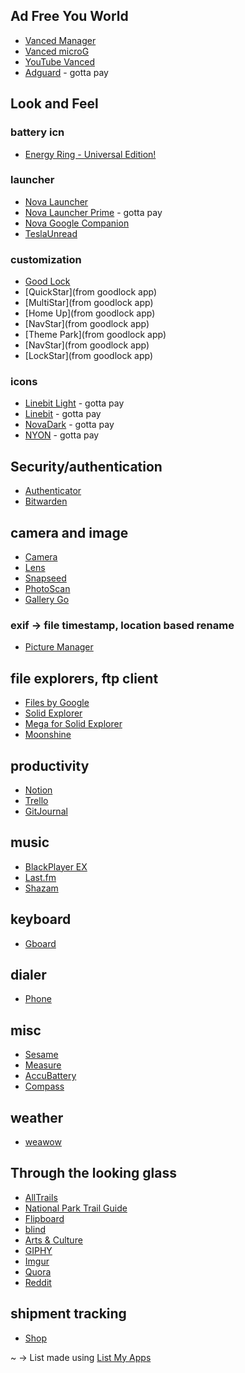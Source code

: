 ## Ad Free You World
* [Vanced Manager](https://vancedapp.com/)
* [Vanced microG](https://vancedapp.com/)
* [YouTube Vanced](https://vancedapp.com/)
* [Adguard](https://adguard.com/en/adguard-android/overview.html) - gotta pay

## Look and Feel
### battery icn
* [Energy Ring - Universal Edition!](https://play.google.com/store/apps/details?id=you.in.spark.energy.ring.gen)

### launcher
* [Nova Launcher](https://play.google.com/store/apps/details?id=com.teslacoilsw.launcher)
* [Nova Launcher Prime](https://play.google.com/store/apps/details?id=com.teslacoilsw.launcher.prime) - gotta pay
* [Nova Google Companion](https://play.google.com/store/apps/details?id=com.teslacoilsw.launcherclientproxy)
* [TeslaUnread](https://play.google.com/store/apps/details?id=com.teslacoilsw.notifier)

### customization
* [Good Lock](https://www.apkmirror.com/apk/samsung-electronics-co-ltd/good-lock-2018/good-lock-2018-2-0-00-3-release/samsung-good-lock-2-0-00-3-android-apk-download/)
* [QuickStar](from goodlock app)
* [MultiStar](from goodlock app)
* [Home Up](from goodlock app)
* [NavStar](from goodlock app)
* [Theme Park](from goodlock app)
* [NavStar](from goodlock app)
* [LockStar](from goodlock app)

### icons
* [Linebit Light](https://play.google.com/store/apps/details?id=com.edzondm.linebitlight) - gotta pay
* [Linebit](https://play.google.com/store/apps/details?id=com.edzondm.linebit) - gotta pay
* [NovaDark](https://play.google.com/store/apps/details?id=cs14.pixelperfect.iconpack.novadark) - gotta pay
* [NYON](https://play.google.com/store/apps/details?id=com.lknninex.nyon) - gotta pay

## Security/authentication
* [Authenticator](https://play.google.com/store/apps/details?id=com.azure.authenticator)
* [Bitwarden](https://play.google.com/store/apps/details?id=com.x8bit.bitwarden)

## camera and image
* [Camera](https://www.celsoazevedo.com/files/android/google-camera/dev-wichaya/)
* [Lens](https://play.google.com/store/apps/details?id=com.google.ar.lens)
* [Snapseed](https://play.google.com/store/apps/details?id=com.niksoftware.snapseed)
* [PhotoScan](https://play.google.com/store/apps/details?id=com.google.android.apps.photos.scanner)
* [Gallery Go](https://play.google.com/store/apps/details?id=com.google.android.apps.photosgo)

### exif -> file timestamp, location based rename
* [Picture Manager](https://play.google.com/store/apps/details?id=eu.duong.picturemanager)

## file explorers, ftp client
* [Files by Google](https://play.google.com/store/apps/details?id=com.google.android.apps.nbu.files)
* [Solid Explorer](https://play.google.com/store/apps/details?id=pl.solidexplorer2)
* [Mega for Solid Explorer](https://play.google.com/store/apps/details?id=pl.solidexplorer.plugins.mega)
* [Moonshine](https://play.google.com/store/apps/details?id=nexbit.icons.moonshine)

## productivity
* [Notion](https://play.google.com/store/apps/details?id=notion.id)
* [Trello](https://play.google.com/store/apps/details?id=com.trello)
* [GitJournal](https://play.google.com/store/apps/details?id=io.gitjournal.gitjournal)

## music 
* [BlackPlayer EX](https://play.google.com/store/apps/details?id=com.kodarkooperativet.blackplayerex)
* [Last.fm](https://play.google.com/store/apps/details?id=fm.last.android)
* [Shazam](https://play.google.com/store/apps/details?id=com.shazam.android)

## keyboard
* [Gboard](https://play.google.com/store/apps/details?id=com.google.android.inputmethod.latin)

## dialer
* [Phone](https://play.google.com/store/apps/details?id=com.google.android.dialer)

## misc 
* [Sesame](https://play.google.com/store/apps/details?id=ninja.sesame.app.edge)
* [Measure](https://play.google.com/store/apps/details?id=com.google.tango.measure)
* [AccuBattery](https://play.google.com/store/apps/details?id=com.digibites.accubattery)
* [Compass](https://play.google.com/store/apps/details?id=apps.r.compass)

## weather
* [weawow](https://play.google.com/store/apps/details?id=com.weawow)

## Through the looking glass
* [AllTrails](https://play.google.com/store/apps/details?id=com.alltrails.alltrails)
* [National Park Trail Guide](https://play.google.com/store/apps/details?id=com.adventureprojects.nationalparks)
* [Flipboard](https://play.google.com/store/apps/details?id=flipboard.app)
* [blind](https://play.google.com/store/apps/details?id=com.teamblind.blind)
* [Arts & Culture](https://play.google.com/store/apps/details?id=com.google.android.apps.cultural)
* [GIPHY](https://play.google.com/store/apps/details?id=com.giphy.messenger)
* [Imgur](https://play.google.com/store/apps/details?id=com.imgur.mobile)
* [Quora](https://play.google.com/store/apps/details?id=com.quora.android)
* [Reddit](https://play.google.com/store/apps/details?id=com.reddit.frontpage)


## shipment tracking
* [Shop](https://play.google.com/store/apps/details?id=com.shopify.arrive)

~ -> List made using [List My Apps](https://play.google.com/store/apps/details?id=de.onyxbits.listmyapps) 
